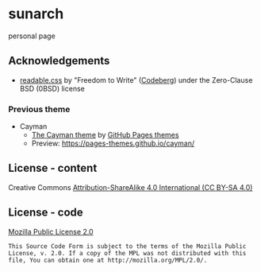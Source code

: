# sunarch

personal page

## Acknowledgements

- [readable.css](https://readable-css.freedomtowrite.org)
  by "Freedom to Write"
  ([Codeberg](https://codeberg.org/Freedom-to-Write/readable.css))
  under the Zero-Clause BSD (0BSD) license

### Previous theme

- Cayman
  - [The Cayman theme](https://github.com/pages-themes/cayman) by [GitHub Pages themes](https://github.com/pages-themes)
  - Preview: https://pages-themes.github.io/cayman/

## License - content

Creative Commons [Attribution-ShareAlike 4.0 International (CC BY-SA 4.0)](https://creativecommons.org/licenses/by-sa/4.0/)

## License - code

[Mozilla Public License 2.0](https://www.mozilla.org/en-US/MPL/2.0/)

```
This Source Code Form is subject to the terms of the Mozilla Public
License, v. 2.0. If a copy of the MPL was not distributed with this
file, You can obtain one at http://mozilla.org/MPL/2.0/.
```
